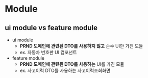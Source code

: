 # Module

## ui module vs feature module
- ui module
  - **PRND 도메인에 관련된 DTO를 사용하지 않고** 순수 UI만 가진 모듈
  - ex. 자동차 번호판 UI 컴포넌트
- feature module
  - **PRND 도메인에 관련된 DTO를 사용하는** UI를 가진 모듈
  - ex. 사고이력 DTO를 사용하는 사고이력조회화면